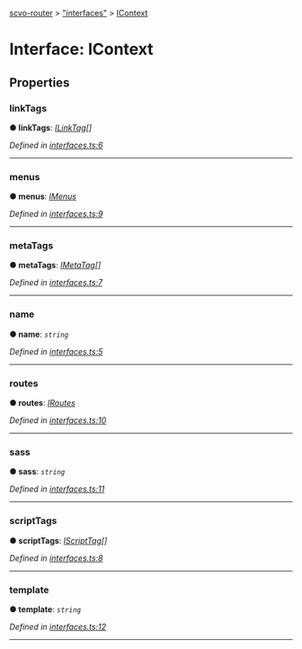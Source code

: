 [scvo-router](../README.md) > ["interfaces"](../modules/_interfaces_.md) > [IContext](../interfaces/_interfaces_.icontext.md)



# Interface: IContext


## Properties
<a id="linktags"></a>

###  linkTags

**●  linkTags**:  *[ILinkTag](_interfaces_.ilinktag.md)[]* 

*Defined in [interfaces.ts:6](https://github.com/scvodigital/scvo-router/blob/aecc349/src/interfaces.ts#L6)*





___

<a id="menus"></a>

###  menus

**●  menus**:  *[IMenus](_interfaces_.imenus.md)* 

*Defined in [interfaces.ts:9](https://github.com/scvodigital/scvo-router/blob/aecc349/src/interfaces.ts#L9)*





___

<a id="metatags"></a>

###  metaTags

**●  metaTags**:  *[IMetaTag](_interfaces_.imetatag.md)[]* 

*Defined in [interfaces.ts:7](https://github.com/scvodigital/scvo-router/blob/aecc349/src/interfaces.ts#L7)*





___

<a id="name"></a>

###  name

**●  name**:  *`string`* 

*Defined in [interfaces.ts:5](https://github.com/scvodigital/scvo-router/blob/aecc349/src/interfaces.ts#L5)*





___

<a id="routes"></a>

###  routes

**●  routes**:  *[IRoutes](_interfaces_.iroutes.md)* 

*Defined in [interfaces.ts:10](https://github.com/scvodigital/scvo-router/blob/aecc349/src/interfaces.ts#L10)*





___

<a id="sass"></a>

###  sass

**●  sass**:  *`string`* 

*Defined in [interfaces.ts:11](https://github.com/scvodigital/scvo-router/blob/aecc349/src/interfaces.ts#L11)*





___

<a id="scripttags"></a>

###  scriptTags

**●  scriptTags**:  *[IScriptTag](_interfaces_.iscripttag.md)[]* 

*Defined in [interfaces.ts:8](https://github.com/scvodigital/scvo-router/blob/aecc349/src/interfaces.ts#L8)*





___

<a id="template"></a>

###  template

**●  template**:  *`string`* 

*Defined in [interfaces.ts:12](https://github.com/scvodigital/scvo-router/blob/aecc349/src/interfaces.ts#L12)*





___


